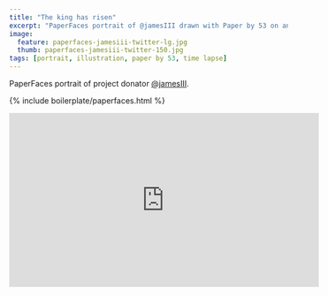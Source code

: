```yaml
---
title: "The king has risen"
excerpt: "PaperFaces portrait of @jamesIII drawn with Paper by 53 on an iPad."
image: 
  feature: paperfaces-jamesiii-twitter-lg.jpg
  thumb: paperfaces-jamesiii-twitter-150.jpg
tags: [portrait, illustration, paper by 53, time lapse]
---
```


PaperFaces portrait of project donator [@jamesIII](http://twitter.com/jamesIII).

{% include boilerplate/paperfaces.html %}

<iframe width="560" height="315" src="http://www.youtube.com/embed/ntWqGHiApsE" frameborder="0"> </iframe>
